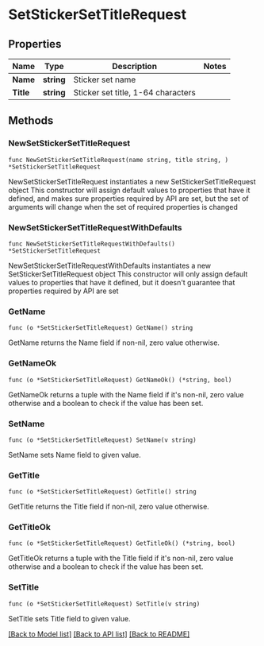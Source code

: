 # SetStickerSetTitleRequest

## Properties

Name | Type | Description | Notes
------------ | ------------- | ------------- | -------------
**Name** | **string** | Sticker set name | 
**Title** | **string** | Sticker set title, 1-64 characters | 

## Methods

### NewSetStickerSetTitleRequest

`func NewSetStickerSetTitleRequest(name string, title string, ) *SetStickerSetTitleRequest`

NewSetStickerSetTitleRequest instantiates a new SetStickerSetTitleRequest object
This constructor will assign default values to properties that have it defined,
and makes sure properties required by API are set, but the set of arguments
will change when the set of required properties is changed

### NewSetStickerSetTitleRequestWithDefaults

`func NewSetStickerSetTitleRequestWithDefaults() *SetStickerSetTitleRequest`

NewSetStickerSetTitleRequestWithDefaults instantiates a new SetStickerSetTitleRequest object
This constructor will only assign default values to properties that have it defined,
but it doesn't guarantee that properties required by API are set

### GetName

`func (o *SetStickerSetTitleRequest) GetName() string`

GetName returns the Name field if non-nil, zero value otherwise.

### GetNameOk

`func (o *SetStickerSetTitleRequest) GetNameOk() (*string, bool)`

GetNameOk returns a tuple with the Name field if it's non-nil, zero value otherwise
and a boolean to check if the value has been set.

### SetName

`func (o *SetStickerSetTitleRequest) SetName(v string)`

SetName sets Name field to given value.


### GetTitle

`func (o *SetStickerSetTitleRequest) GetTitle() string`

GetTitle returns the Title field if non-nil, zero value otherwise.

### GetTitleOk

`func (o *SetStickerSetTitleRequest) GetTitleOk() (*string, bool)`

GetTitleOk returns a tuple with the Title field if it's non-nil, zero value otherwise
and a boolean to check if the value has been set.

### SetTitle

`func (o *SetStickerSetTitleRequest) SetTitle(v string)`

SetTitle sets Title field to given value.



[[Back to Model list]](../README.md#documentation-for-models) [[Back to API list]](../README.md#documentation-for-api-endpoints) [[Back to README]](../README.md)



